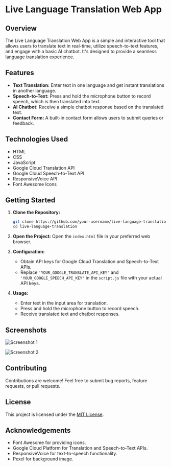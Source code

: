 # Live Language Translation Web App

## Overview

The Live Language Translation Web App is a simple and interactive tool that allows users to translate text in real-time, utilize speech-to-text features, and engage with a basic AI chatbot. It's designed to provide a seamless language translation experience.

## Features

- **Text Translation:** Enter text in one language and get instant translations in another language.
- **Speech-to-Text:** Press and hold the microphone button to record speech, which is then translated into text.
- **AI Chatbot:** Receive a simple chatbot response based on the translated text.
- **Contact Form:** A built-in contact form allows users to submit queries or feedback.

## Technologies Used

- HTML
- CSS
- JavaScript
- Google Cloud Translation API
- Google Cloud Speech-to-Text API
- ResponsiveVoice API
- Font Awesome Icons

## Getting Started

1. **Clone the Repository:**
    ```bash
    git clone https://github.com/your-username/live-language-translation.git
    cd live-language-translation
    ```

2. **Open the Project:**
    Open the `index.html` file in your preferred web browser.

3. **Configuration:**
    - Obtain API keys for Google Cloud Translation and Speech-to-Text APIs.
    - Replace `'YOUR_GOOGLE_TRANSLATE_API_KEY'` and `'YOUR_GOOGLE_SPEECH_API_KEY'` in the `script.js` file with your actual API keys.

4. **Usage:**
    - Enter text in the input area for translation.
    - Press and hold the microphone button to record speech.
    - Receive translated text and chatbot responses.

## Screenshots

![Screenshot 1](screenshots/screenshot1.png)

![Screenshot 2](screenshots/screenshot2.png)

## Contributing

Contributions are welcome! Feel free to submit bug reports, feature requests, or pull requests.

## License

This project is licensed under the [MIT License](LICENSE).

## Acknowledgements

- Font Awesome for providing icons.
- Google Cloud Platform for Translation and Speech-to-Text APIs.
- ResponsiveVoice for text-to-speech functionality.
- Pexel for background image.
